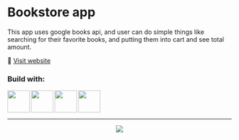 # Bookstore app

This app uses google books api, and user can do simple things like searching for their favorite books, and putting them into cart and see total amount.

🔗 <a href='https://bookstore-app-six.vercel.app/'>Visit website</a>

### Build with: 
<img align='left' width='50rem' src="https://cdn.jsdelivr.net/gh/devicons/devicon/icons/react/react-original.svg" />
<img align='left' width='50rem' src="https://cdn.jsdelivr.net/gh/devicons/devicon/icons/tailwindcss/tailwindcss-plain.svg" />
<img align='left' width='50rem' src="https://cdn.jsdelivr.net/gh/devicons/devicon/icons/typescript/typescript-original.svg" />
<img width='50rem' src="https://cdn.jsdelivr.net/gh/devicons/devicon/icons/redux/redux-original.svg" />


---

<div align='center' ><img src='https://amankosansardev.vercel.app/img/bookstore-app.png'/></div>
